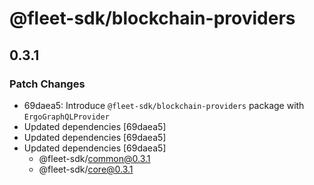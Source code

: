 # @fleet-sdk/blockchain-providers

## 0.3.1

### Patch Changes

- 69daea5: Introduce `@fleet-sdk/blockchain-providers` package with `ErgoGraphQLProvider`
- Updated dependencies [69daea5]
- Updated dependencies [69daea5]
- Updated dependencies [69daea5]
  - @fleet-sdk/common@0.3.1
  - @fleet-sdk/core@0.3.1
